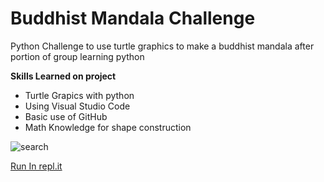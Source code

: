 # Buddhist Mandala Challenge
 Python Challenge to use turtle graphics to make a buddhist mandala after portion of group learning python
 
 **Skills Learned on project**
  - Turtle Grapics with python
  - Using Visual Studio Code
  - Basic use of GitHub
  - Math Knowledge for shape construction
  
![search](https://media.giphy.com/media/l305TmqtRtwjj8nVjz/giphy.gif)

[Run In repl.it](https://repl.it/@GonzaloTako/mandala)
